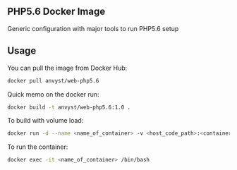 PHP5.6 Docker Image
---

Generic configuration with major tools to run PHP5.6 setup

## Usage

You can pull the image from Docker Hub: 

```bash
docker pull anvyst/web-php5.6
```


Quick memo on the docker run:

```bash
docker build -t anvyst/web-php5.6:1.0 .
```

To build with volume load:

```bash
docker run -d --name <name_of_container> -v <host_code_path>:<container_code_path> -p <host_port>:<container_port> anvyst/web-php56:1.0 ping 8.8.8.8
```

To run the container:

```bash
docker exec -it <name_of_container> /bin/bash
```
